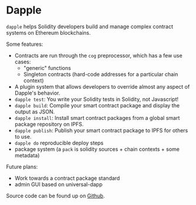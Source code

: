 # Dapple 

`dapple` helps Solidity developers build and manage complex contract systems on Ethereum blockchains.

Some features:

* Contracts are run through the `cog` preprocessor, which has a few use cases:
    * "generic" functions
    * Singleton contracts (hard-code addresses for a particular chain context)
* A plugin system that allows developers to override almost any aspect of Dapple's behavior.
* `dapple test`: You write your Solidity tests in Solidity, not Javascript!
* `dapple build`: Compile your smart contract package and display the output as JSON.
* `dapple install`: Install smart contract packages from a global smart package repository on IPFS.
* `dapple publish`: Publish your smart contract package to IPFS for others to use.
* `dapple do` reproducible deploy steps
* package system (a `pack` is solidity sources + chain contexts + some metadata)

Future plans:

* Work towards a contract package standard
* admin GUI based on universal-dapp

Source code can be found up on [Github](https://github.com/NexusDevelopment/dapple).
